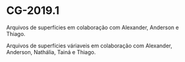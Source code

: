 # CG-2019.1

Arquivos de superfícies em colaboração com Alexander, Anderson e Thiago.

Arquivos de superfícies váriaveis em colaboração com Alexander, Anderson, Nathália, Tainá e Thiago.
